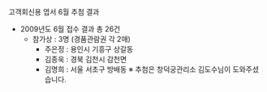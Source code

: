 고객회신용 엽서 6월 추첨 결과

- 2009년도 6월 접수 결과 총 26건
  - 참가상 : 3명 (경품관람권 각 2매)
    - 주은정 : 용인시 기흥구 상갈동
    - 김종욱 : 경북 김천시 감천면
    - 김명희 : 서울 서초구 방배동
※ 추첨은 창덕궁관리소 김도수님이 도와주셨습니다.